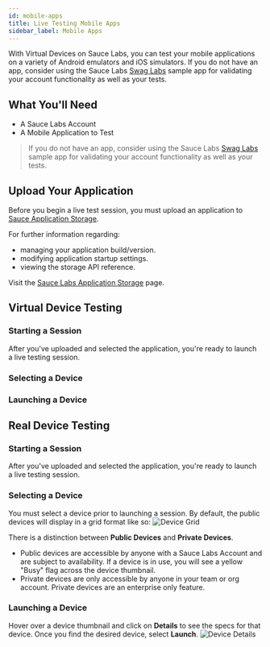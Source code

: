 ```yaml
---
id: mobile-apps
title: Live Testing Mobile Apps
sidebar_label: Mobile Apps
---
```


With Virtual Devices on Sauce Labs, you can test your mobile applications on a variety of Android emulators and iOS simulators. If you do not have an app, consider using the Sauce Labs [Swag Labs](https://github.com/saucelabs/sample-app-mobile) sample app for validating your account functionality as well as your tests. 

## What You'll Need
* A Sauce Labs Account
* A Mobile Application to Test
> If you do not have an app, consider using the Sauce Labs [Swag Labs](https://github.com/saucelabs/sample-app-mobile) sample app for validating your account functionality as well as your tests.

## Upload Your Application
Before you begin a live test session, you must upload an application to [Sauce Application Storage](storage.md).

For further information regarding:

* managing your application build/version.
* modifying application startup settings.
* viewing the storage API reference.

Visit the [Sauce Labs Application Storage](../../saucelabs-application-storage.md) page.

## Virtual Device Testing

### Starting a Session

After you've uploaded and selected the application, you're ready to launch a live testing session. 

### Selecting a Device

### Launching a Device

## Real Device Testing

### Starting a Session

After you've uploaded and selected the application, you're ready to launch a live testing session. 

### Selecting a Device

You must select a device prior to launching a session. By default, the public devices will display in a grid format like so:
    ![Device Grid](../../assets/device-grid.png)

There is a distinction between __Public Devices__ and __Private Devices__.

* Public devices are accessible by anyone with a Sauce Labs Account and are subject to availability. If a device is in use, you will see a yellow "Busy" flag across the device thumbnail.
* Private devices are only accessible by anyone in your team or org account. Private devices are an enterprise only feature.

### Launching a Device

Hover over a device thumbnail and click on __Details__ to see the specs for that device. Once you find the desired device, select __Launch__.
    ![Device Details](../../assets/device-details.png)